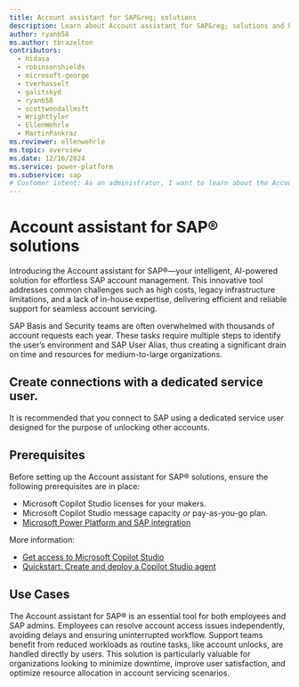 ```yaml
---
title: Account assistant for SAP&reg; solutions
description: Learn about Account assistant for SAP&reg; solutions and how it translates business-oriented goals into actionable SAP NetWeaver tasks.
author: ryanb58
ms.author: tbrazelton
contributors:
  - hidasa
  - robinsonshields
  - microsoft-george
  - tverhasselt
  - galitskyd
  - ryanb58
  - scottwoodallmsft
  - Wrighttyler
  - EllenWehrle
  - MartinPankraz
ms.reviewer: ellenwehrle
ms.topic: overview
ms.date: 12/16/2024
ms.service: power-platform
ms.subservice: sap
# Customer intent: As an administrator, I want to learn about the Account assistant for SAP&reg; solutions and how it translates business-oriented goals into actionable SAP NetWeaver tasks.
---
```

# Account assistant for SAP&reg; solutions

Introducing the Account assistant for SAP&reg;—your intelligent, AI-powered solution for effortless SAP account management. This innovative tool addresses common challenges such as high costs, legacy infrastructure limitations, and a lack of in-house expertise, delivering efficient and reliable support for seamless account servicing.

SAP Basis and Security teams are often overwhelmed with thousands of account requests each year. These tasks require multiple steps to identify the user’s environment and SAP User Alias, thus creating a significant drain on time and resources for medium-to-large organizations.


## Create connections with a dedicated service user.

It is recommended that you connect to SAP using a dedicated service user designed for the purpose of unlocking other accounts.

## Prerequisites

Before setting up the Account assistant for SAP&reg; solutions, ensure the following prerequisites are in place:

- Microsoft Copilot Studio licenses for your makers.
- Microsoft Copilot Studio message capacity *or* pay-as-you-go plan.
- [Microsoft Power Platform and SAP integration](/power-platform/sap/connect/connect-power-platform-and-sap)

More information:

- [Get access to Microsoft Copilot Studio ](/microsoft-copilot-studio/requirements-licensing-subscriptions)
- [Quickstart: Create and deploy a Copilot Studio agent](/microsoft-copilot-studio/fundamentals-get-started)

## Use Cases

The Account assistant for SAP® is an essential tool for both employees and SAP admins. Employees can resolve account access issues independently, avoiding delays and ensuring uninterrupted workflow. Support teams benefit from reduced workloads as routine tasks, like account unlocks, are handled directly by users. This solution is particularly valuable for organizations looking to minimize downtime, improve user satisfaction, and optimize resource allocation in account servicing scenarios.
